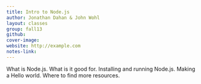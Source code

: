 ```yaml
---
title: Intro to Node.js
author: Jonathan Dahan & John Wohl
layout: classes
group: fall13
github:
cover-image:
website: http://example.com
notes-link:
---
```

What is Node.js. What is it good for. Installing and running Node.js. Making a Hello world. Where to find more resources.